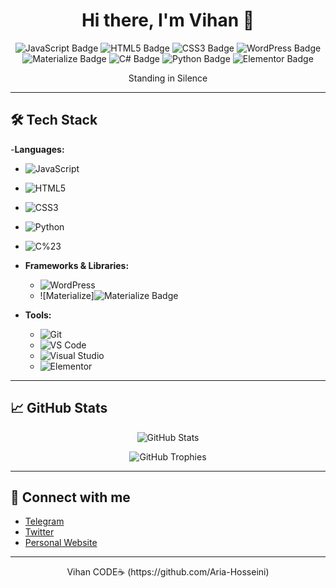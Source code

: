 <h1 align="center">Hi there, I'm Vihan 👋</h1>

<p align="center">
  <img src="https://img.shields.io/badge/Developer-JavaScript-informational?style=flat-square&logo=javascript&color=yellow" alt="JavaScript Badge" />
  <img src="https://img.shields.io/badge/HTML5-informational?style=flat-square&logo=html5&color=orange" alt="HTML5 Badge" />
  <img src="https://img.shields.io/badge/CSS3-informational?style=flat-square&logo=css3&color=blue" alt="CSS3 Badge" />
  <img src="https://img.shields.io/badge/WordPress-informational?style=flat-square&logo=wordpress&color=blueviolet" alt="WordPress Badge" />
  <img src="https://img.shields.io/badge/Materialize-informational?style=flat-square&logo=material-design&color=teal" alt="Materialize Badge" />
  <img src="https://img.shields.io/badge/C%23-informational?style=flat-square&logo=c-sharp&color=purple" alt="C# Badge" />
  <img src="https://img.shields.io/badge/Python-informational?style=flat-square&logo=python&color=blue" alt="Python Badge" />
  <img src="https://img.shields.io/badge/Elementor-informational?style=flat-square&logo=elementor&color=salmon" alt="Elementor Badge" />
</p>


<p align="center">
  Standing in Silence 
</p>

---

## 🛠️ Tech Stack

-**Languages:**
  - ![JavaScript](https://img.shields.io/badge/-JavaScript-333333?style=flat-square&logo=javascript)
  - ![HTML5](https://img.shields.io/badge/-HTML5-333333?style=flat-square&logo=html5)
  - ![CSS3](https://img.shields.io/badge/-CSS3-333333?style=flat-square&logo=css3)
  - ![Python](https://img.shields.io/badge/-Python-333333?style=flat-square&logo=python)
  - ![C%23](https://img.shields.io/badge/-C%23-333333?style=flat-square&logo=c-sharp)

  
- **Frameworks & Libraries:**
  - ![WordPress](https://img.shields.io/badge/-WordPress-333333?style=flat-square&logo=wordpress)
  - ![Materialize]<img src="https://img.shields.io/badge/-Materialize-333333?style=flat-square&logo=material-design" alt="Materialize Badge" />
- **Tools:**
  - ![Git](https://img.shields.io/badge/-Git-333333?style=flat-square&logo=git)
  - ![VS Code](https://img.shields.io/badge/-VS%20Code-333333?style=flat-square&logo=visual-studio-code)
  - ![Visual Studio](https://img.shields.io/badge/-Visual%20Studio-333333?style=flat-square&logo=visual-studio)
  - ![Elementor](https://img.shields.io/badge/-Elementor-333333?style=flat-square&logo=elementor)

---

## 📈 GitHub Stats

<p align="center">
  <img src="https://github-readme-stats.vercel.app/api?username=YourGitHubUsername&show_icons=true&theme=blueberry&hide_border=true" alt="GitHub Stats" />
</p>

<p align="center">
  <img src="https://github-profile-trophy.vercel.app/?username=YourGitHubUsername&theme=onestar&no-frame=true&row=1&column=7" alt="GitHub Trophies" />
</p>


---

## 🔗 Connect with me

- [Telegram](https://t.me/misty_enigma)
- [Twitter](https://twitter.com/Vihan_AH)
- [Personal Website](https://animesiege.site)

---

<p align="center"> Vihan CODE☕ (https://github.com/Aria-Hosseini)</p>
